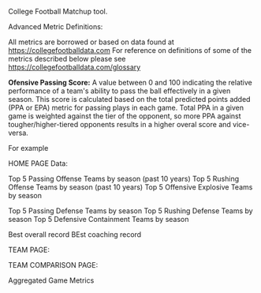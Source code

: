 College Football Matchup tool.

Advanced Metric Definitions:

All metrics are borrowed or based on data found at https://collegefootballdata.com
For reference on definitions of some of the metrics described below please see https://collegefootballdata.com/glossary



**Ofensive Passing Score:** A value between 0 and 100 indicating the relative performance of a team's ability to pass the ball effectively in a given season.
This score is calculated based on the total predicted points added (PPA or EPA) metric for passing plays in each game. Total PPA in a given game is weighted against the tier of the opponent, so more PPA against tougher/higher-tiered opponents results in a higher overal score and vice-versa.







For example






HOME PAGE Data:

Top 5 Passing Offense Teams by season (past 10 years)
Top 5 Rushing Offense Teams by season (past 10 years)
Top 5 Offensive Explosive Teams by season


Top 5 Passing Defense Teams by season
Top 5 Rushing Defense Teams by season
Top 5 Defensive Containment Teams by season

Best overall record
BEst coaching record



TEAM PAGE:




TEAM COMPARISON PAGE:


Aggregated Game Metrics




